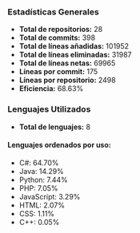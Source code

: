 <!-- #stats -->
### Estadísticas Generales
- **Total de repositorios:** 28
- **Total de commits:** 398
- **Total de líneas añadidas:** 101952
- **Total de líneas eliminadas:** 31987
- **Total de líneas netas:** 69965
- **Líneas por commit:** 175
- **Líneas por repositorio:** 2498
- **Eficiencia:** 68.63%

### Lenguajes Utilizados
- **Total de lenguajes:** 8
#### Lenguajes ordenados por uso:
  - C#: 64.70%
  - Java: 14.29%
  - Python: 7.44%
  - PHP: 7.05%
  - JavaScript: 3.29%
  - HTML: 2.07%
  - CSS: 1.11%
  - C++: 0.05%
<!-- #/stats -->

<!-- #process -->
<!--
	cores: 4
	runtime: 124.86737751960754s
-->
<!-- #/process -->
